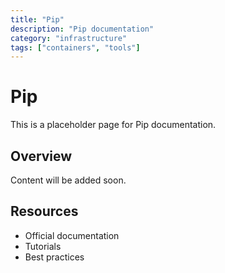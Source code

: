 ```yaml
---
title: "Pip"
description: "Pip documentation"
category: "infrastructure"
tags: ["containers", "tools"]
---
```


# Pip

This is a placeholder page for Pip documentation.

## Overview

Content will be added soon.

## Resources

- Official documentation
- Tutorials
- Best practices
